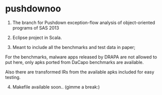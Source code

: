 pushdownoo
=======

1. The branch for Pushdown exception-flow analysis of object-oriented programs of SAS 2013

2. Eclipse project in Scala. 

3. Meant to include all the benchmarks and test data in paper;

For the benchmarks, malware apps released by DRAPA are not allowed to put here, only apks ported from DaCapo benchmarks are available.

Also there are transformed IRs from the available apks included for easy testing.


4. Makefile available soon.. (gimme a break:)

